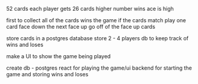 52 cards
each player gets 26 cards
higher number wins ace is high

first to collect all of the cards wins the game
if the cards match play one card face down the next face up go off of the face up cards

store cards in a postgres database
store 2 - 4 players db to keep track of wins and loses

make a UI to show the game being played

create db - postgres
react for playing the game/ui
backend for starting the game and storing wins and loses
